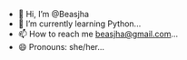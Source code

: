- 👋 Hi, I’m @Beasjha
- 🌱 I’m currently learning Python...
- 📫 How to reach me beasjha@gmail.com...
- 😄 Pronouns: she/her...
<!---
Beasjha/Beasjha is a ✨ special ✨ repository because its `README.md` (this file) appears on your GitHub profile.
You can click the Preview link to take a look at your changes.
--->
